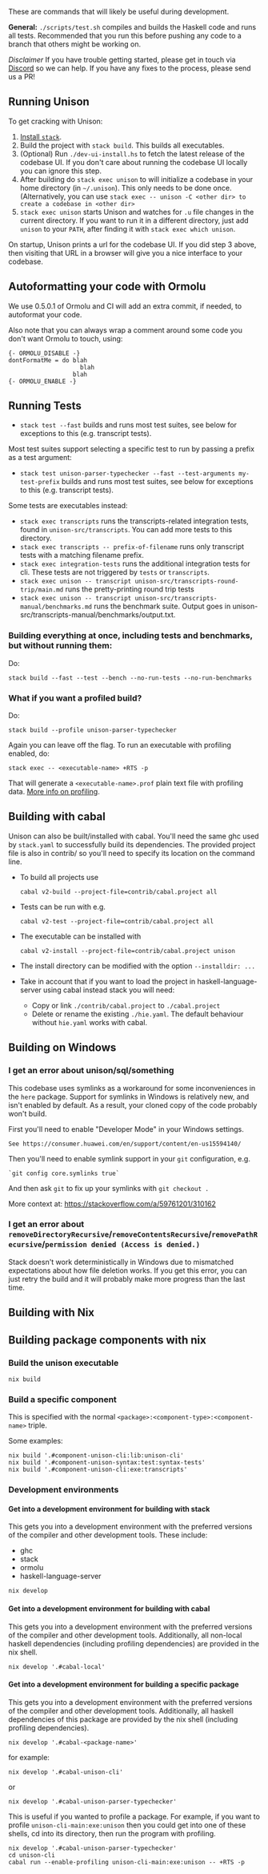These are commands that will likely be useful during development.

__General:__ `./scripts/test.sh` compiles and builds the Haskell code and runs all tests. Recommended that you run this before pushing any code to a branch that others might be working on.

_Disclaimer_ If you have trouble getting started, please get in touch via [Discord](https://unison-lang.org/discord) so we can help.  If you have any fixes to the process, please send us a PR!

## Running Unison

To get cracking with Unison:

1. [Install `stack`](https://docs.haskellstack.org/en/stable/README/#how-to-install).
2. Build the project with `stack build`. This builds all executables.
3. (Optional) Run `./dev-ui-install.hs` to fetch the latest release of the codebase UI. If you don't care about running the codebase UI locally you can ignore this step.
4. After building do `stack exec unison` to will initialize a codebase in your home directory (in `~/.unison`). This only needs to be done once. (Alternatively, you can use `stack exec -- unison -C <other dir> to create a codebase in <other dir>`
5. `stack exec unison` starts Unison and watches for `.u` file changes in the current directory. If you want to run it in a different directory, just add `unison` to your `PATH`, after finding it with `stack exec which unison`.

On startup, Unison prints a url for the codebase UI. If you did step 3 above, then visiting that URL in a browser will give you a nice interface to your codebase.

## Autoformatting your code with Ormolu

We use 0.5.0.1 of Ormolu and CI will add an extra commit, if needed, to autoformat your code.

Also note that you can always wrap a comment around some code you don't want Ormolu to touch, using:

```
{- ORMOLU_DISABLE -}
dontFormatMe = do blah
                    blah
                  blah
{- ORMOLU_ENABLE -}
```

## Running Tests

* `stack test --fast` builds and runs most test suites, see below for exceptions to this (e.g. transcript tests).

Most test suites support selecting a specific test to run by passing a prefix as a test argument:

* `stack test unison-parser-typechecker --fast --test-arguments my-test-prefix` builds and runs most test suites, see below for exceptions to this (e.g. transcript tests).

Some tests are executables instead:

* `stack exec transcripts` runs the transcripts-related integration tests, found in `unison-src/transcripts`. You can add more tests to this directory.
* `stack exec transcripts -- prefix-of-filename` runs only transcript tests with a matching filename prefix.
* `stack exec integration-tests` runs the additional integration tests for cli. These tests are not triggered by `tests` or `transcripts`.
* `stack exec unison -- transcript unison-src/transcripts-round-trip/main.md` runs the pretty-printing round trip tests
* `stack exec unison -- transcript unison-src/transcripts-manual/benchmarks.md` runs the benchmark suite. Output goes in unison-src/transcripts-manual/benchmarks/output.txt.

### Building everything at once, including tests and benchmarks, but without running them:
Do:

    stack build --fast --test --bench --no-run-tests --no-run-benchmarks

### What if you want a profiled build?

Do:

    stack build --profile unison-parser-typechecker

Again you can leave off the flag. To run an executable with profiling enabled, do:

    stack exec -- <executable-name> +RTS -p

That will generate a `<executable-name>.prof` plain text file with profiling data. [More info on profiling](https://downloads.haskell.org/~ghc/latest/docs/html/users_guide/profiling.html).

## Building with cabal

Unison can also be built/installed with cabal. You'll need the same ghc
used by `stack.yaml` to successfully build its dependencies.
The provided project file is also in contrib/ so you'll need to specify
its location on the command line.

* To build all projects use

    `cabal v2-build --project-file=contrib/cabal.project all`

* Tests can be run with e.g.

    `cabal v2-test --project-file=contrib/cabal.project all`

* The executable can be installed with

    `cabal v2-install --project-file=contrib/cabal.project unison`

* The install directory can be modified with the option `--installdir: ...`

* Take in account that if you want to load the project in haskell-language-server using cabal instead stack you will need:
  * Copy or link `./contrib/cabal.project` to `./cabal.project`
  * Delete or rename the existing `./hie.yaml`. The default behaviour without `hie.yaml` works with cabal.

## Building on Windows

### I get an error about unison/sql/something

This codebase uses symlinks as a workaround for some inconveniences in the `here` package. Support for symlinks in Windows is relatively new, and isn't enabled by default. As a result, your cloned copy of the code probably won't build.

First you'll need to enable "Developer Mode" in your Windows settings.

	See https://consumer.huawei.com/en/support/content/en-us15594140/

Then you'll need to enable symlink support in your `git` configuration, e.g.

    `git config core.symlinks true`

And then ask `git` to fix up your symlinks with `git checkout .`

More context at: https://stackoverflow.com/a/59761201/310162


### I get an error about `removeDirectoryRecursive`/`removeContentsRecursive`/`removePathRecursive`/`permission denied (Access is denied.)`

Stack doesn't work deterministically in Windows due to mismatched expectations about how file deletion works. If you get this error, you can just retry the build and it will probably make more progress than the last time.

## Building with Nix

## Building package components with nix

### Build the unison executable
```
nix build
```

### Build a specific component
This is specified with the normal
`<package>:<component-type>:<component-name>` triple.

Some examples:
```
nix build '.#component-unison-cli:lib:unison-cli'
nix build '.#component-unison-syntax:test:syntax-tests'
nix build '.#component-unison-cli:exe:transcripts'
```

### Development environments

#### Get into a development environment for building with stack
This gets you into a development environment with the preferred
versions of the compiler and other development tools. These
include:

- ghc
- stack
- ormolu
- haskell-language-server

```
nix develop
```

#### Get into a development environment for building with cabal
This gets you into a development environment with the preferred
versions of the compiler and other development tools. Additionally,
all non-local haskell dependencies (including profiling dependencies)
are provided in the nix shell.

```
nix develop '.#cabal-local'
```

#### Get into a development environment for building a specific package
This gets you into a development environment with the preferred
versions of the compiler and other development tools. Additionally,
all haskell dependencies of this package are provided by the nix shell
(including profiling dependencies).

```
nix develop '.#cabal-<package-name>'
```

for example:

```
nix develop '.#cabal-unison-cli'
```
or
```
nix develop '.#cabal-unison-parser-typechecker'
```

This is useful if you wanted to profile a package. For example, if you
want to profile `unison-cli-main:exe:unison` then you could get into one of these
shells, cd into its directory, then run the program with
profiling.

```
nix develop '.#cabal-unison-parser-typechecker'
cd unison-cli
cabal run --enable-profiling unison-cli-main:exe:unison -- +RTS -p
```
